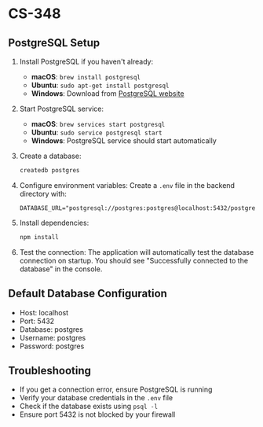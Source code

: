 # CS-348

## PostgreSQL Setup

1. Install PostgreSQL if you haven't already:
   - **macOS**: `brew install postgresql`
   - **Ubuntu**: `sudo apt-get install postgresql`
   - **Windows**: Download from [PostgreSQL website](https://www.postgresql.org/download/windows/)

2. Start PostgreSQL service:
   - **macOS**: `brew services start postgresql`
   - **Ubuntu**: `sudo service postgresql start`
   - **Windows**: PostgreSQL service should start automatically

3. Create a database:
   ```bash
   createdb postgres
   ```

4. Configure environment variables:
   Create a `.env` file in the backend directory with:
   ```
   DATABASE_URL="postgresql://postgres:postgres@localhost:5432/postgres"
   ```

5. Install dependencies:
   ```bash
   npm install
   ```

6. Test the connection:
   The application will automatically test the database connection on startup. You should see "Successfully connected to the database" in the console.

## Default Database Configuration
- Host: localhost
- Port: 5432
- Database: postgres
- Username: postgres
- Password: postgres

## Troubleshooting
- If you get a connection error, ensure PostgreSQL is running
- Verify your database credentials in the `.env` file
- Check if the database exists using `psql -l`
- Ensure port 5432 is not blocked by your firewall 
